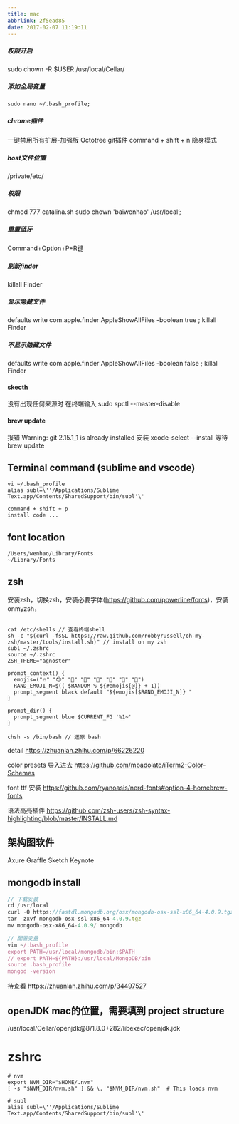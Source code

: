 ```yaml
---
title: mac
abbrlink: 2f5ead85
date: 2017-02-07 11:19:11
---
```


##### 权限开启
sudo chown -R $USER /usr/local/Cellar/  

##### 添加全局变量
```
sudo nano ~/.bash_profile;
```

##### chrome插件
一键禁用所有扩展-加强版
Octotree git插件
command + shift + n 隐身模式

##### host文件位置
/private/etc/ 

##### 权限
chmod 777 catalina.sh
sudo chown 'baiwenhao' /usr/local’;

##### 重置蓝牙
Command+Option+P+R键

##### 刷新finder
killall Finder

##### 显示隐藏文件
defaults write com.apple.finder AppleShowAllFiles -boolean true ; killall Finder

##### 不显示隐藏文件
defaults write com.apple.finder AppleShowAllFiles -boolean false ; killall Finder

#### skecth
没有出现任何来源时 在终端输入
sudo spctl --master-disable

#### brew update
报错 Warning: git 2.15.1_1 is already installed
安装 xcode-select --install
等待 brew update

## Terminal command (sublime and vscode)
```
vi ~/.bash_profile
alias subl=\''/Applications/Sublime Text.app/Contents/SharedSupport/bin/subl'\'

command + shift + p
install code ...
```

## font location
```
/Users/wenhao/Library/Fonts
~/Library/Fonts
```

## zsh
安装zsh，切换zsh，安装必要字体(https://github.com/powerline/fonts)，安装onmyzsh，

```

cat /etc/shells // 查看终端shell
sh -c "$(curl -fsSL https://raw.github.com/robbyrussell/oh-my-zsh/master/tools/install.sh)" // install on my zsh
subl ~/.zshrc
source ~/.zshrc
ZSH_THEME="agnoster"

prompt_context() {
  emojis=("🔥" "😎" "🦄" "🌈" "🍻" "🎉" "🔑" "🌙")
  RAND_EMOJI_N=$(( $RANDOM % ${#emojis[@]} + 1))
  prompt_segment black default "${emojis[$RAND_EMOJI_N]} "
}

prompt_dir() {
  prompt_segment blue $CURRENT_FG '%1~'
}

chsh -s /bin/bash // 还原 bash
```

detail
https://zhuanlan.zhihu.com/p/66226220

color presets 导入进去
https://github.com/mbadolato/iTerm2-Color-Schemes

font ttf 安装
https://github.com/ryanoasis/nerd-fonts#option-4-homebrew-fonts

语法高亮插件
https://github.com/zsh-users/zsh-syntax-highlighting/blob/master/INSTALL.md

## 架构图软件
Axure Graffle
Sketch Keynote

## mongodb install
```js
// 下载安装
cd /usr/local
curl -O https://fastdl.mongodb.org/osx/mongodb-osx-ssl-x86_64-4.0.9.tgz
tar -zxvf mongodb-osx-ssl-x86_64-4.0.9.tgz
mv mongodb-osx-x86_64-4.0.9/ mongodb

// 配置变量
vim ~/.bash_profile
export PATH=/usr/local/mongodb/bin:$PATH
// export PATH=${PATH}:/usr/local/MongoDB/bin
source .bash_profile
mongod -version
```

待查看
https://zhuanlan.zhihu.com/p/34497527


## openJDK mac的位置，需要填到 project structure
/usr/local/Cellar/openjdk@8/1.8.0+282/libexec/openjdk.jdk


# zshrc
```
# nvm
export NVM_DIR="$HOME/.nvm"
[ -s "$NVM_DIR/nvm.sh" ] && \. "$NVM_DIR/nvm.sh"  # This loads nvm

# subl
alias subl=\''/Applications/Sublime Text.app/Contents/SharedSupport/bin/subl'\'
```